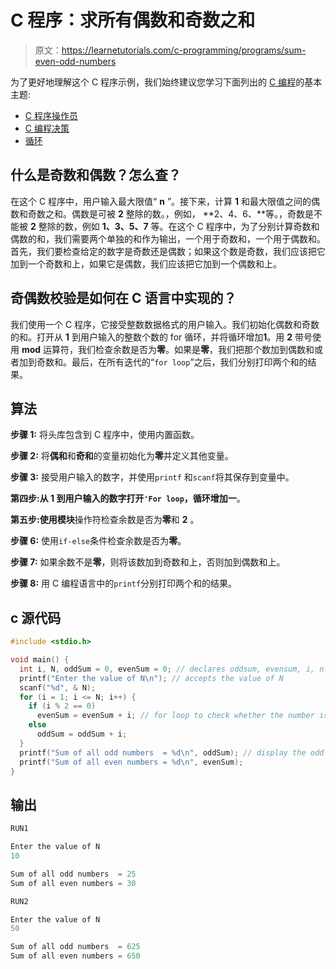 # C 程序：求所有偶数和奇数之和

> 原文：<https://learnetutorials.com/c-programming/programs/sum-even-odd-numbers>

为了更好地理解这个 C 程序示例，我们始终建议您学习下面列出的 [C 编程](../ "C programming")的基本主题:

*   [C 程序操作员](../../c-programming/operators "C program tokens")
*   [C 编程决策](../../c-programming/decision-making-statements "C programming decision making")
*   [循环](../../c-programming/loops "loops in C")

## 什么是奇数和偶数？怎么查？

在这个 C 程序中，用户输入最大限值“ **n** ”。接下来，计算 **1** 和最大限值之间的偶数和奇数之和。偶数是可被 **2** 整除的数。，例如， **2、4、6、**等。，奇数是不能被 **2** 整除的数，例如 **1、3、5、7** 等。在这个 C 程序中，为了分别计算奇数和偶数的和，我们需要两个单独的和作为输出，一个用于奇数和，一个用于偶数和。首先，我们要检查给定的数字是奇数还是偶数；如果这个数是奇数，我们应该把它加到一个奇数和上，如果它是偶数，我们应该把它加到一个偶数和上。

## 奇偶数校验是如何在 C 语言中实现的？

我们使用一个 C 程序，它接受整数数据格式的用户输入。我们初始化偶数和奇数的和。打开从 **1** 到用户输入的整数个数的 for 循环，并将循环增加**1**。用 **2** 带号使用 **mod** 运算符，我们检查余数是否为**零**。如果是**零**，我们把那个数加到偶数和或者加到奇数和。最后，在所有迭代的“`for loop`”之后，我们分别打印两个和的结果。

## 算法

**步骤 1:** 将头库包含到 C 程序中，使用内置函数。

**步骤 2:** 将**偶和**和**奇和**的变量初始化为**零**并定义其他变量。

**步骤 3:** 接受用户输入的数字，并使用`printf` 和`scanf`将其保存到变量中。

**第四步:**从 **1** 到用户输入的数字打开`'For loop`，循环增加**一**。

**第五步:**使用**模块**操作符检查余数是否为**零**和 **2** 。

**步骤 6:** 使用`if-else`条件检查余数是否为**零**。

**步骤 7:** 如果余数不是**零**，则将该数加到奇数和上，否则加到偶数和上。

**步骤 8:** 用 C 编程语言中的`printf`分别打印两个和的结果。

## c 源代码

```c
#include <stdio.h>

void main() {
  int i, N, oddSum = 0, evenSum = 0; // declares oddsum, evensum, i, n as integer. Defines oddsum and evensum as zero
  printf("Enter the value of N\n"); // accepts the value of N
  scanf("%d", & N);
  for (i = 1; i <= N; i++) {
    if (i % 2 == 0)
      evenSum = evenSum + i; // for loop to check whether the number is odd or even and add to the respective sum
    else
      oddSum = oddSum + i;
  }
  printf("Sum of all odd numbers  = %d\n", oddSum); // display the odd and even sum
  printf("Sum of all even numbers = %d\n", evenSum);
}

```

## 输出

```c
RUN1

Enter the value of N
10

Sum of all odd numbers  = 25
Sum of all even numbers = 30

RUN2

Enter the value of N
50

Sum of all odd numbers  = 625
Sum of all even numbers = 650 
```